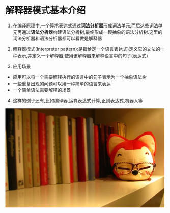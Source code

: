 # 解释器模式基本介绍

1. 在编译原理中,一个算术表达式通过**词法分析器**形成词法单元,而后这些词法单元再通过**语法分析器**构建语法分析树,最终形成一颗抽象的语法分析树.这里的词法分析器和语法分析器都可以看做是解释器

2. 解释器模式(Interpreter pattern):是指给定一个语言表达式)定义它的文法的一种表示,并定义一个解释器,使用该解释器来解释语言中的句子(表达式)
3. 应用场景
- 应用可以将一个需要解释执行的语言中的句子表示为一个抽象语法树
- 一些重复出现的问题可以用一种简单的语言来表达
- 一个简单语法需要解释的场景
4. 这样的例子还有,比如编译器,运算表达式计算,正则表达式,机器人等




 
 
 
 
 
 
 
 
 
 
 
 
 
 
 
 
 
 
 
 
 
 
 
 
 
 
 

 
 
 
 
 
  ![](./img/mm/meizi32.jpg)
 
 